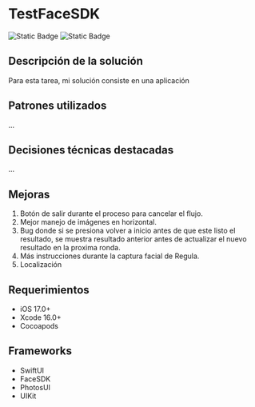 # TestFaceSDK
![Static Badge](https://img.shields.io/badge/platform-iOS%20-orange)
![Static Badge](https://img.shields.io/badge/built%20with-SwiftUI-lightblue)

## Descripción de la solución
Para esta tarea, mi solución consiste en una aplicación 

## Patrones utilizados
...

## Decisiones técnicas destacadas
...

## Mejoras
1. Botón de salir durante el proceso para cancelar el flujo.
2. Mejor manejo de imágenes en horizontal.
3. Bug donde si se presiona volver a inicio antes de que este listo el resultado, se muestra resultado anterior antes de actualizar el nuevo resultado en la proxima ronda.
4. Más instrucciones durante la captura facial de Regula.
5. Localización

## Requerimientos
- iOS 17.0+
- Xcode 16.0+
- Cocoapods

## Frameworks
- SwiftUI
- FaceSDK
- PhotosUI
- UIKit
